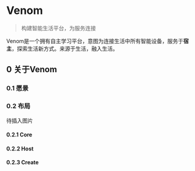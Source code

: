 # Venom
> 构建智能生活平台，为服务连接

Venom是一个拥有自主学习平台，意图为连接生活中所有智能设备，服务于**宿主**，探索生活新方式。来源于生活，融入生活。

## 0 关于Venom



### 0.1 愿景



### 0.2 布局



待插入图片



#### 0.2.1 Core

#### 0.2.2 Host

#### 0.2.3 Create
